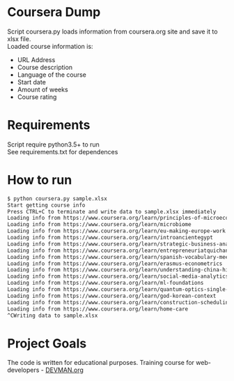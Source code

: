 # Coursera Dump

Script coursera.py loads information from coursera.org site and save it to xlsx file.  
Loaded course information is:
* URL Address
* Course description
* Language of the course
* Start date
* Amount of weeks
* Course rating

# Requirements

Script require python3.5+ to run  
See requirements.txt for dependences

# How to run
```bash
$ python coursera.py sample.xlsx
Start getting course info
Press CTRL+C to terminate and write data to sample.xlsx immediately
Loading info from https://www.coursera.org/learn/principles-of-microeconomics
Loading info from https://www.coursera.org/learn/microbiome
Loading info from https://www.coursera.org/learn/eu-making-europe-work
Loading info from https://www.coursera.org/learn/introancientegypt
Loading info from https://www.coursera.org/learn/strategic-business-analytics
Loading info from https://www.coursera.org/learn/entrepreneuriatquichangelemonde
Loading info from https://www.coursera.org/learn/spanish-vocabulary-meeting-people
Loading info from https://www.coursera.org/learn/erasmus-econometrics
Loading info from https://www.coursera.org/learn/understanding-china-history-part-1
Loading info from https://www.coursera.org/learn/social-media-analytics-introduction
Loading info from https://www.coursera.org/learn/ml-foundations
Loading info from https://www.coursera.org/learn/quantum-optics-single-photon
Loading info from https://www.coursera.org/learn/god-korean-context
Loading info from https://www.coursera.org/learn/construction-scheduling
Loading info from https://www.coursera.org/learn/home-care
^CWriting data to sample.xlsx
```
# Project Goals

The code is written for educational purposes. Training course for web-developers - [DEVMAN.org](https://devman.org)
